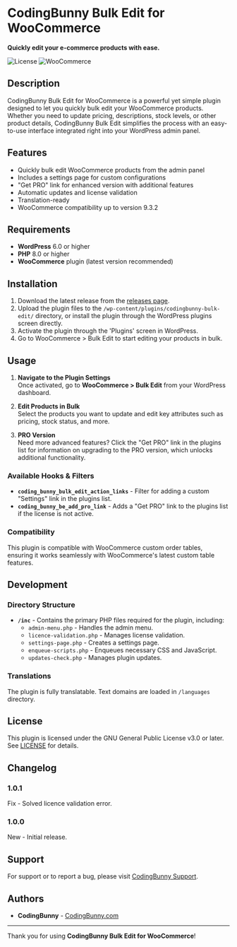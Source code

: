 # CodingBunny Bulk Edit for WooCommerce

**Quickly edit your e-commerce products with ease.**

![License](https://img.shields.io/badge/License-GPL%20v3-blue.svg) ![WooCommerce](https://img.shields.io/badge/WooCommerce-Compatible-brightgreen.svg)

## Description

CodingBunny Bulk Edit for WooCommerce is a powerful yet simple plugin designed to let you quickly bulk edit your WooCommerce products. Whether you need to update pricing, descriptions, stock levels, or other product details, CodingBunny Bulk Edit simplifies the process with an easy-to-use interface integrated right into your WordPress admin panel.

## Features

- Quickly bulk edit WooCommerce products from the admin panel
- Includes a settings page for custom configurations
- "Get PRO" link for enhanced version with additional features
- Automatic updates and license validation
- Translation-ready
- WooCommerce compatibility up to version 9.3.2

## Requirements

- **WordPress** 6.0 or higher
- **PHP** 8.0 or higher
- **WooCommerce** plugin (latest version recommended)

## Installation

1. Download the latest release from the [releases page](https://https://github.com/CodingBunnyDev/cb-bulk-edit-for-woocommerce/releases).
2. Upload the plugin files to the `/wp-content/plugins/codingbunny-bulk-edit/` directory, or install the plugin through the WordPress plugins screen directly.
3. Activate the plugin through the 'Plugins' screen in WordPress.
4. Go to WooCommerce > Bulk Edit to start editing your products in bulk.

## Usage

1. **Navigate to the Plugin Settings**  
   Once activated, go to **WooCommerce > Bulk Edit** from your WordPress dashboard.

2. **Edit Products in Bulk**  
   Select the products you want to update and edit key attributes such as pricing, stock status, and more.

3. **PRO Version**  
   Need more advanced features? Click the "Get PRO" link in the plugins list for information on upgrading to the PRO version, which unlocks additional functionality.

### Available Hooks & Filters

- **`coding_bunny_bulk_edit_action_links`** - Filter for adding a custom "Settings" link in the plugins list.
- **`coding_bunny_be_add_pro_link`** - Adds a "Get PRO" link to the plugins list if the license is not active.

### Compatibility

This plugin is compatible with WooCommerce custom order tables, ensuring it works seamlessly with WooCommerce's latest custom table features.

## Development

### Directory Structure

- **`/inc`** - Contains the primary PHP files required for the plugin, including:
  - `admin-menu.php` - Handles the admin menu.
  - `licence-validation.php` - Manages license validation.
  - `settings-page.php` - Creates a settings page.
  - `enqueue-scripts.php` - Enqueues necessary CSS and JavaScript.
  - `updates-check.php` - Manages plugin updates.

### Translations

The plugin is fully translatable. Text domains are loaded in `/languages` directory.

## License

This plugin is licensed under the GNU General Public License v3.0 or later. See [LICENSE](LICENSE) for details.

## Changelog

### 1.0.1
Fix - Solved licence validation error.

### 1.0.0
New - Initial release.

## Support

For support or to report a bug, please visit [CodingBunny Support](https://coding-bunny.com/support).

## Authors

- **CodingBunny** - [CodingBunny.com](https://coding-bunny.com)

---

Thank you for using **CodingBunny Bulk Edit for WooCommerce**!

